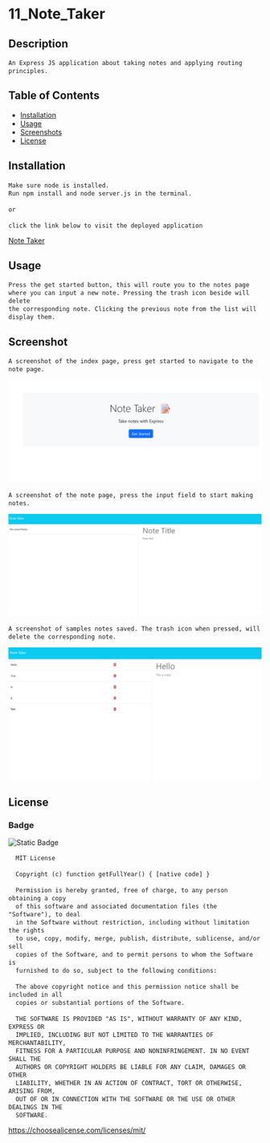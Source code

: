
  # 11_Note_Taker

  ## Description

    An Express JS application about taking notes and applying routing principles.

  ## Table of Contents 

  - [Installation](#installation)
  - [Usage](#usage)
  - [Screenshots](#screenshot)
  - [License](#license)


  ## Installation

    Make sure node is installed.
    Run npm install and node server.js in the terminal.

    or

    click the link below to visit the deployed application
[Note Taker](https://one1-note-taker-zplh.onrender.com 'Link title')
    

  ## Usage

    Press the get started button, this will route you to the notes page where you can input a new note. Pressing the trash icon beside will delete
    the corresponding note. Clicking the previous note from the list will display them.

  ## Screenshot
    A screenshot of the index page, press get started to navigate to the note page.

  ![Index Page](./public/assets/img/index.png)

    A screenshot of the note page, press the input field to start making notes.

  ![Note Page](./public/assets/img/note.png)

    A screenshot of samples notes saved. The trash icon when pressed, will delete the corresponding note.

  ![Sample Notes](./public/assets/img/sample.png)

  ## License 
  ### Badge 
  ![Static Badge](https://img.shields.io/badge/MIT-license-blue)

    
      MIT License

      Copyright (c) function getFullYear() { [native code] } 
      
      Permission is hereby granted, free of charge, to any person obtaining a copy
      of this software and associated documentation files (the "Software"), to deal
      in the Software without restriction, including without limitation the rights
      to use, copy, modify, merge, publish, distribute, sublicense, and/or sell
      copies of the Software, and to permit persons to whom the Software is
      furnished to do so, subject to the following conditions:
      
      The above copyright notice and this permission notice shall be included in all
      copies or substantial portions of the Software.
      
      THE SOFTWARE IS PROVIDED "AS IS", WITHOUT WARRANTY OF ANY KIND, EXPRESS OR
      IMPLIED, INCLUDING BUT NOT LIMITED TO THE WARRANTIES OF MERCHANTABILITY,
      FITNESS FOR A PARTICULAR PURPOSE AND NONINFRINGEMENT. IN NO EVENT SHALL THE
      AUTHORS OR COPYRIGHT HOLDERS BE LIABLE FOR ANY CLAIM, DAMAGES OR OTHER
      LIABILITY, WHETHER IN AN ACTION OF CONTRACT, TORT OR OTHERWISE, ARISING FROM,
      OUT OF OR IN CONNECTION WITH THE SOFTWARE OR THE USE OR OTHER DEALINGS IN THE
      SOFTWARE.
      

  https://choosealicense.com/licenses/mit/
  

  